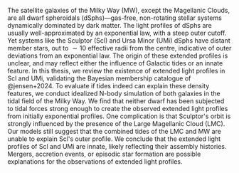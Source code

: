 The satellite galaxies of the Milky Way (MW), except the Magellanic Clouds, are all dwarf spheroidals (dSphs)—gas-free, non-rotating stellar systems dynamically dominated by dark matter. The light profiles of dSphs are usually well-approximated by an exponential law, with a steep outer cutoff. Yet systems like the Sculptor (Scl) and Ursa Minor (UMi) dSphs have distant member stars, out to $\sim10$ effective radii from the centre, indicative of outer deviations from an exponential law. The origin of these extended profiles is unclear, and may reflect either the influence of Galactic tides or an innate feature. In this thesis, we review the existence of extended light profiles in Scl and UMi, validating the Bayesian membership catalogue of @jensen+2024. To evaluate if tides indeed can explain these density features, we conduct idealized N-body simulation of both galaxies in the tidal field of the Milky Way. We find that neither dwarf has been subjected to tidal forces strong enough to create the observed extended light profiles from initially exponential profiles. One complication is that Sculptor's orbit is strongly influenced by the presence of the Large Magellanic Cloud (LMC). Our models still suggest that the combined tides of the LMC and MW are unable to explain Scl's outer profile. We conclude that the extended light profiles of Scl and UMi are innate, likely reflecting their assembly histories. Mergers, accretion events, or episodic star formation are possible explanations for the observations of extended light profiles.
